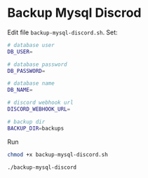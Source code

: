 # Backup Mysql Discrod

Edit file `backup-mysql-discord.sh`. Set:

```sh
# database user
DB_USER=

# database password
DB_PASSWORD=

# database name
DB_NAME=

# discord webhook url
DISCORD_WEBHOOK_URL=

# backup dir
BACKUP_DIR=backups
```

Run

```bash
chmod +x backup-mysql-discord.sh

./backup-mysql-discord
```
